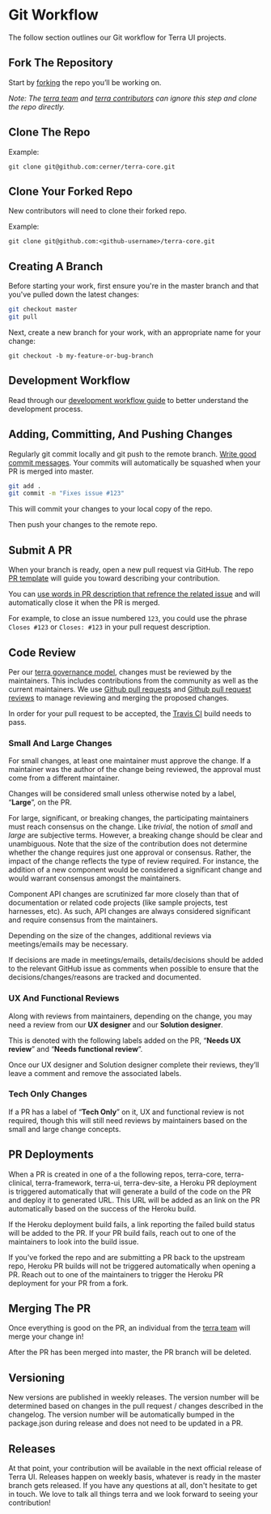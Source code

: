 # Git Workflow
The follow section outlines our Git workflow for Terra UI projects.

## Fork The Repository

Start by [forking](https://help.github.com/articles/fork-a-repo/) the repo you’ll be working on.

_Note: The [terra team](https://github.com/orgs/cerner/teams/terra) and [terra contributors](https://github.com/orgs/cerner/teams/terra-contributors) can ignore this step and clone the repo directly._

## Clone The Repo

Example:

`git clone git@github.com:cerner/terra-core.git`

## Clone Your Forked Repo

New contributors will need to clone their forked repo.

Example:

`git clone git@github.com:<github-username>/terra-core.git`

## Creating A Branch

Before starting your work, first ensure you're in the master branch and that you've pulled down the latest changes:

```sh
git checkout master
git pull
```

Next, create a new branch for your work, with an appropriate name for your change:

`git checkout -b my-feature-or-bug-branch`

## Development Workflow

Read through our [development workflow guide](#/contributing/terra-ui/developer-workflow) to better understand the development process.

## Adding, Committing, And Pushing Changes

Regularly git commit locally and git push to the remote branch. [Write good commit messages](http://tbaggery.com/2008/04/19/a-note-about-git-commit-messages.html).
Your commits will automatically be squashed when your PR is merged into master.

```sh
git add .
git commit -m "Fixes issue #123"
```

This will commit your changes to your local copy of the repo.

Then push your changes to the remote repo.

## Submit A PR

When your branch is ready, open a new pull request via GitHub. The repo [PR template](https://github.com/cerner/terra-ui/blob/master/.github/PULL_REQUEST_TEMPLATE.md) will guide you toward describing your contribution.

You can [use words in PR description that refrence the related issue](https://help.github.com/articles/closing-issues-using-keywords/) and will automatically close it when the PR is merged.

For example, to close an issue numbered `123`, you could use the phrase `Closes #123` or `Closes: #123` in your pull request description.

## Code Review

Per our [terra governance model](https://github.com/cerner/terra-ui/blob/master/GOVERNANCE.md), changes must be reviewed by the maintainers. This includes contributions from the community as well as the current maintainers. We use [Github pull requests](https://help.github.com/articles/about-pull-requests/) and [Github pull request reviews](https://help.github.com/articles/about-pull-request-reviews/) to manage reviewing and merging the proposed changes.

In order for your pull request to be accepted, the [Travis CI](https://travis-ci.org/) build needs to pass.

### Small And Large Changes
For small changes, at least one maintainer must approve the change. If a maintainer was the author of the change being reviewed, the approval must come from a different maintainer.

Changes will be considered small unless otherwise noted by a label, “**Large**”, on the PR.

For large, significant, or breaking changes, the participating maintainers must reach consensus on the change. Like *trivial*, the notion of *small* and *large* are subjective terms. However, a breaking change should be clear and unambiguous. Note that the size of the contribution does not determine whether the change requires just one approval or consensus. Rather, the impact of the change reflects the type of review required. For instance, the addition of a new component would be considered a significant change and would warrant consensus amongst the maintainers.

Component API changes are scrutinized far more closely than that of documentation or related code projects (like sample projects, test harnesses, etc). As such, API changes are always considered significant and require consensus from the maintainers.

Depending on the size of the changes, additional reviews via meetings/emails may be necessary.

If decisions are made in meetings/emails, details/decisions should be added to the relevant GitHub issue as comments when possible to ensure that the decisions/changes/reasons are tracked and documented.

### UX And Functional Reviews

Along with reviews from maintainers, depending on the change, you may need a review from our **UX designer** and our **Solution designer**.

This is denoted with the following labels added on the PR, “**Needs UX review**” and “**Needs functional review**”.

Once our UX designer and Solution designer complete their reviews, they’ll leave a comment and remove the associated labels.

### Tech Only Changes
If a PR has a label of “**Tech Only**” on it, UX and functional review is not required, though this will still need reviews by maintainers based on the small and large change concepts.

## PR Deployments
When a PR is created in one of a the following repos, terra-core, terra-clinical, terra-framework, terra-ui, terra-dev-site, a Heroku PR deployment is triggered automatically that will generate a build of the code on the PR and deploy it to generated URL. This URL will be added as an link on the PR automatically based on the success of the Heroku build.

If the Heroku deployment build fails, a link reporting the failed build status will be added to the PR. If your PR build fails, reach out to one of the maintainers to look into the build issue.

If you've forked the repo and are submitting a PR back to the upstream repo, Heroku PR builds will not be triggered automatically when opening a PR. Reach out to one of the maintainers to trigger the Heroku PR deployment for your PR from a fork.

## Merging The PR

Once everything is good on the PR, an individual from the [terra team](https://github.com/orgs/cerner/teams/terra) will merge your change in!

After the PR has been merged into master, the PR branch will be deleted.

## Versioning

New versions are published in weekly releases. The version number will be determined based on changes in the pull request / changes described in the changelog. The version number will be automatically bumped in the package.json during release and does not need to be updated in a PR.

## Releases

At that point, your contribution will be available in the next official release of Terra UI. Releases happen on weekly basis, whatever is ready in the master branch gets released. If you have any questions at all, don't hesitate to get in touch. We love to talk all things terra and we look forward to seeing your contribution!
